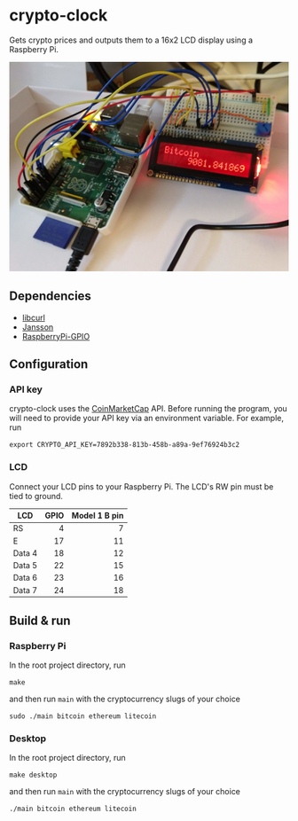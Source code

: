 # crypto-clock

Gets crypto prices and outputs them to a 16x2 LCD display using a Raspberry Pi.

![See crypto-clock in action](crypto-clock.png)

## Dependencies

- [libcurl](https://curl.haxx.se/libcurl/)
- [Jansson](https://github.com/akheron/jansson)
- [RaspberryPi-GPIO](https://github.com/alanbarr/RaspberryPi-GPIO)

## Configuration

### API key

crypto-clock uses the [CoinMarketCap](https://coinmarketcap.com) API. Before running the program,
you will need to provide your API key via an environment variable. For example, run

    export CRYPTO_API_KEY=7892b338-813b-458b-a89a-9ef76924b3c2

### LCD

Connect your LCD pins to your Raspberry Pi. The LCD's RW pin must be tied to ground.

| LCD    | GPIO | Model 1 B pin |
| ------ | ---: | ------------: |
| RS     |    4 |             7 |
| E      |   17 |            11 |
| Data 4 |   18 |            12 |
| Data 5 |   22 |            15 |
| Data 6 |   23 |            16 |
| Data 7 |   24 |            18 |

## Build & run

### Raspberry Pi

In the root project directory, run

    make

and then run `main` with the cryptocurrency slugs of your choice

    sudo ./main bitcoin ethereum litecoin

### Desktop

In the root project directory, run

    make desktop

and then run `main` with the cryptocurrency slugs of your choice

    ./main bitcoin ethereum litecoin
